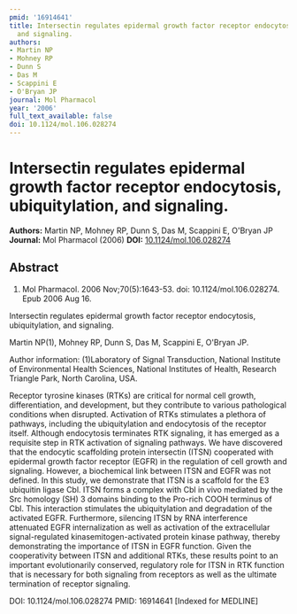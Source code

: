 ```yaml
---
pmid: '16914641'
title: Intersectin regulates epidermal growth factor receptor endocytosis, ubiquitylation,
  and signaling.
authors:
- Martin NP
- Mohney RP
- Dunn S
- Das M
- Scappini E
- O'Bryan JP
journal: Mol Pharmacol
year: '2006'
full_text_available: false
doi: 10.1124/mol.106.028274
---
```


# Intersectin regulates epidermal growth factor receptor endocytosis, ubiquitylation, and signaling.
**Authors:** Martin NP, Mohney RP, Dunn S, Das M, Scappini E, O'Bryan JP
**Journal:** Mol Pharmacol (2006)
**DOI:** [10.1124/mol.106.028274](https://doi.org/10.1124/mol.106.028274)

## Abstract

1. Mol Pharmacol. 2006 Nov;70(5):1643-53. doi: 10.1124/mol.106.028274. Epub 2006 
Aug 16.

Intersectin regulates epidermal growth factor receptor endocytosis, 
ubiquitylation, and signaling.

Martin NP(1), Mohney RP, Dunn S, Das M, Scappini E, O'Bryan JP.

Author information:
(1)Laboratory of Signal Transduction, National Institute of Environmental Health 
Sciences, National Institutes of Health, Research Triangle Park, North Carolina, 
USA.

Receptor tyrosine kinases (RTKs) are critical for normal cell growth, 
differentiation, and development, but they contribute to various pathological 
conditions when disrupted. Activation of RTKs stimulates a plethora of pathways, 
including the ubiquitylation and endocytosis of the receptor itself. Although 
endocytosis terminates RTK signaling, it has emerged as a requisite step in RTK 
activation of signaling pathways. We have discovered that the endocytic 
scaffolding protein intersectin (ITSN) cooperated with epidermal growth factor 
receptor (EGFR) in the regulation of cell growth and signaling. However, a 
biochemical link between ITSN and EGFR was not defined. In this study, we 
demonstrate that ITSN is a scaffold for the E3 ubiquitin ligase Cbl. ITSN forms 
a complex with Cbl in vivo mediated by the Src homology (SH) 3 domains binding 
to the Pro-rich COOH terminus of Cbl. This interaction stimulates the 
ubiquitylation and degradation of the activated EGFR. Furthermore, silencing 
ITSN by RNA interference attenuated EGFR internalization as well as activation 
of the extracellular signal-regulated kinasemitogen-activated protein kinase 
pathway, thereby demonstrating the importance of ITSN in EGFR function. Given 
the cooperativity between ITSN and additional RTKs, these results point to an 
important evolutionarily conserved, regulatory role for ITSN in RTK function 
that is necessary for both signaling from receptors as well as the ultimate 
termination of receptor signaling.

DOI: 10.1124/mol.106.028274
PMID: 16914641 [Indexed for MEDLINE]
